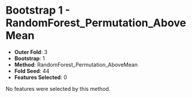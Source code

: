 # Bootstrap 1 - RandomForest_Permutation_AboveMean

- **Outer Fold**: 3
- **Bootstrap**: 1
- **Method**: RandomForest_Permutation_AboveMean
- **Fold Seed**: 44
- **Features Selected**: 0

No features were selected by this method.

